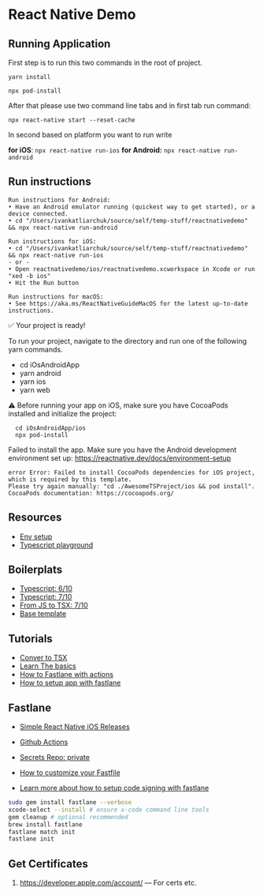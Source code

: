 # React Native Demo

## Running Application

First step is to run this two commands in the root of project.

`yarn install`

`npx pod-install`

After that please use two command line tabs and in first tab run command:

`npx react-native start --reset-cache`

In second based on platform you want to run write

**for iOS**: `npx react-native run-ios`
**for Android:** `npx react-native run-android`

## Run instructions

```
Run instructions for Android:
• Have an Android emulator running (quickest way to get started), or a device connected.
• cd "/Users/ivankatliarchuk/source/self/temp-stuff/reactnativedemo" && npx react-native run-android

Run instructions for iOS:
• cd "/Users/ivankatliarchuk/source/self/temp-stuff/reactnativedemo" && npx react-native run-ios
- or -
• Open reactnativedemo/ios/reactnativedemo.xcworkspace in Xcode or run "xed -b ios"
• Hit the Run button

Run instructions for macOS:
• See https://aka.ms/ReactNativeGuideMacOS for the latest up-to-date instructions.
```

✅ Your project is ready!

To run your project,  navigate to the directory and run one of the following yarn commands.

- cd iOsAndroidApp
- yarn android
- yarn ios
- yarn web

⚠️  Before running your app on iOS, make sure you have CocoaPods installed and initialize the project:

```
  cd iOsAndroidApp/ios
  npx pod-install
```

Failed to install the app. Make sure you have the Android development environment set up: https://reactnative.dev/docs/environment-setup

```
error Error: Failed to install CocoaPods dependencies for iOS project, which is required by this template.
Please try again manually: "cd ./AwesomeTSProject/ios && pod install".
CocoaPods documentation: https://cocoapods.org/
```

## Resources

- [Env setup](https://reactnative.dev/docs/environment-setup)
- [Typescript playground](https://www.typescriptlang.org/play)

## Boilerplats

- [Typescript: 6/10](https://github.com/AmitM30/react-native-typescript-boilerplate)
- [Typescript: 7/10](https://github.com/NewBieBR/typescript-react-native-starter)
- [From JS to TSX: 7/10](https://github.com/thmsgbrt/Javascript-to-TypeScript-guide)
- [Base template](https://github.com/react-native-community/react-native-template-typescript/blob/master/template/App.tsx)

## Tutorials

- [Conver to TSX](https://medium.com/swlh/convert-your-javascript-react-app-to-typescript-the-easy-guide-631592dc1876)
- [Learn The basics](https://reactnative.dev/docs/tutorial)
- [How to Fastlane with actions](https://www.rootstrap.com/blog/how-to-automate-ios-app-builds-using-fastlane-github/)
- [How to setup app with fastlane](https://shift.infinite.red/simple-react-native-ios-releases-4c28bb53a97b)

## Fastlane

- [Simple React Native iOS Releases](https://shift.infinite.red/simple-react-native-ios-releases-4c28bb53a97b)
- [Github Actions](https://www.rootstrap.com/blog/how-to-automate-ios-app-builds-using-fastlane-github/)
- [Secrets Repo: private](https://github.com/ik-workshop/reactnativedemo-secrets)

- [How to customize your Fastfile ](https://docs.fastlane.tools/actions)
- [Learn more about how to setup code signing with fastlane](https://docs.fastlane.tools/codesigning/getting-started/)

```bash
sudo gem install fastlane --verbose
xcode-select --install # ensure x-code command line tools
gem cleanup # optional recommended
brew install fastlane
fastlane match init
fastlane init
```

## Get Certificates

1. https://developer.apple.com/account/ — For certs etc.
